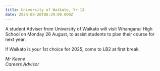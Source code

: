 ```yaml
---
title: University of Waikato, Yr 13
date: 2024-08-26T06:29:00.000Z
---
```

A student Adviser from University of Waikato will visit Whanganui High School on Monday 26 August, to assist students to plan their course for next year.  

If Waikato is your 1st choice for 2025, come to LB2 at first break.

*Mr Keene  
Careers Advisor*

